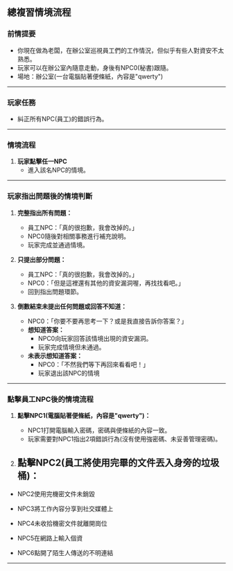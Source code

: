 ## 總複習情境流程

### 前情提要
- 你現在做為老闆，在辦公室巡視員工們的工作情況，但似乎有些人對資安不太熟悉。
- 玩家可以在辦公室內隨意走動，身後有NPC0(秘書)跟隨。
- 場地：辦公室(一台電腦貼著便條紙，內容是"qwerty")

---

### 玩家任務
- 糾正所有NPC(員工)的錯誤行為。

---

### 情境流程
1. **玩家點擊任一NPC**
    - 進入該名NPC的情境。

---

### 玩家指出問題後的情境判斷
1. **完整指出所有問題：**
    - 員工NPC：｢真的很抱歉，我會改掉的。｣
    - NPC0隨後對相關事務進行補充說明。
    - 玩家完成並通過情境。

2. **只提出部分問題：**
    - 員工NPC：｢真的很抱歉，我會改掉的。｣
    - NPC0：｢但是這裡還有其他的資安漏洞喔，再找找看吧。｣
    - 回到指出問題環節。

3. **倒數結束未提出任何問題或回答不知道：**
    - NPC0：｢你要不要再思考一下？或是我直接告訴你答案？｣
    - **想知道答案：**
        - NPC0向玩家回答該情境出現的資安漏洞。
        - 玩家完成情境但未通過。
    - **未表示想知道答案：**
        - NPC0：｢不然我們等下再回來看看吧！｣
        - 玩家退出該NPC的情境

---

### 點擊員工NPC後的情境流程

1. **點擊NPC1(電腦貼著便條紙，內容是"qwerty")：**
    - NPC1打開電腦輸入密碼，密碼與便條紙的內容一致。
    - 玩家需要對NPC1指出2項錯誤行為(沒有使用強密碼、未妥善管理密碼)。

2. **點擊NPC2(員工將使用完畢的文件丟入身旁的垃圾桶)：**
    - 

- NPC2使用完機密文件未銷毀

- NPC3將工作內容分享到社交媒體上

- NPC4未收拾機密文件就離開崗位

- NPC5在網路上輸入個資

- NPC6點開了陌生人傳送的不明連結

---


